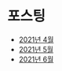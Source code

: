# 포스팅

- [2021년 4월](./202104/README.md)
- [2021년 5월](./202105/README.md)
- [2021년 6월](./202106/README.md)
